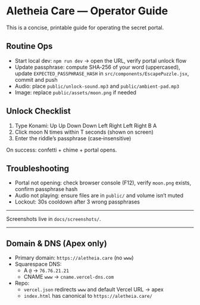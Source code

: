 # Aletheia Care — Operator Guide

This is a concise, printable guide for operating the secret portal.

## Routine Ops

- Start local dev: `npm run dev` → open the URL, verify portal unlock flow
- Update passphrase: compute SHA‑256 of your word (uppercased), update `EXPECTED_PASSPHRASE_HASH` in `src/components/EscapePuzzle.jsx`, commit and push
- Audio: place `public/unlock-sound.mp3` and `public/ambient-pad.mp3`
- Image: replace `public/assets/moon.png` if needed

## Unlock Checklist

1) Type Konami: Up Up Down Down Left Right Left Right B A
2) Click moon N times within T seconds (shown on screen)
3) Enter the riddle’s passphrase (case‑insensitive)

On success: confetti + chime + portal opens.

## Troubleshooting

- Portal not opening: check browser console (F12), verify `moon.png` exists, confirm passphrase hash
- Audio not playing: ensure files are in `public/` and volume isn’t muted
- Lockout: 30s cooldown after 3 wrong passphrases

---

Screenshots live in `docs/screenshots/`.

---

## Domain & DNS (Apex only)

- Primary domain: `https://aletheia.care` (no `www`)
- Squarespace DNS:
  - A `@` → `76.76.21.21`
  - CNAME `www` → `cname.vercel-dns.com`
- Repo:
  - `vercel.json` redirects `www` and default Vercel URL → apex
  - `index.html` has canonical to `https://aletheia.care/`